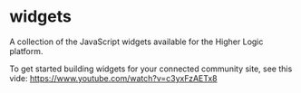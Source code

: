 widgets
=======

A collection of the JavaScript widgets available for the Higher Logic platform.

To get started building widgets for your connected community site, see this vide: https://www.youtube.com/watch?v=c3yxFzAETx8
